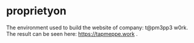 # proprietyon
The environment used to build the website of company: t@pm3pp3 w0rk. The result can be seen here: https://tapmeppe.work .
